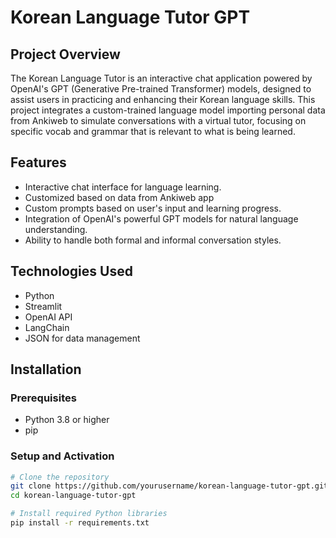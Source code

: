 # Korean Language Tutor GPT

## Project Overview
The Korean Language Tutor is an interactive chat application powered by OpenAI's GPT (Generative Pre-trained Transformer) models, 
designed to assist users in practicing and enhancing their Korean language skills. This project integrates a custom-trained language model importing personal data from Ankiweb
to simulate conversations with a virtual tutor, focusing on specific vocab and grammar that is relevant to what is being learned.

## Features
- Interactive chat interface for language learning.
- Customized based on data from Ankiweb app
- Custom prompts based on user's input and learning progress.
- Integration of OpenAI's powerful GPT models for natural language understanding.
- Ability to handle both formal and informal conversation styles.

## Technologies Used
- Python
- Streamlit
- OpenAI API
- LangChain
- JSON for data management

## Installation

### Prerequisites
- Python 3.8 or higher
- pip

### Setup and Activation
```bash
# Clone the repository
git clone https://github.com/yourusername/korean-language-tutor-gpt.git
cd korean-language-tutor-gpt

# Install required Python libraries
pip install -r requirements.txt
